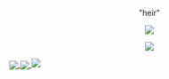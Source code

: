 <p align="center">"heir"</p>
<p align="center"> 
  <img src="https://komarev.com/ghpvc/?username=hvir"/> 
</p>

<p align="center">
  <a href="https://github.com/hvir">
    <img src="https://discord.c99.nl/widget/theme-4/849604824047812629.png"/>
     </a>
</p>



<a href="https://github.com/hvir">
  <img align="center" src="https://github-readme-stats.vercel.app/api/top-langs/?username=hvir&layout=compact&theme=dark" />
  <a href="https://github.com/hvir?tab=repositories">
<img align="center" src="https://github-readme-stats.vercel.app/api/?username=hvir&title_color=4F8CC9&text_color=9f9f9f&show_icons=true&bg_color=00000000&hide_border=true&icon_color=4F8CC9&hide_title=true&count_private=true&include_all_commits=true" />
  <a href="https://github.com/hvir?tab=repositories">
<img src="https://github-profile-trophy.vercel.app/api/pin/?username=hvir&margin-w=25&margin-h=25&column=7&theme=darkhub" />
